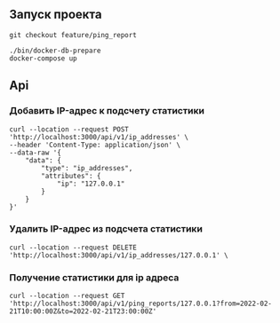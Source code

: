 ## Запуск проекта

```
git checkout feature/ping_report

./bin/docker-db-prepare
docker-compose up
```

## Api

### Добавить IP-адрес к подсчету статистики

```
curl --location --request POST 'http://localhost:3000/api/v1/ip_addresses' \
--header 'Content-Type: application/json' \
--data-raw '{
    "data": {
        "type": "ip_addresses",
        "attributes": {
            "ip": "127.0.0.1"
        }
    }
}'
```
### Удалить IP-адрес из подсчета статистики

```
curl --location --request DELETE 'http://localhost:3000/api/v1/ip_addresses/127.0.0.1' \
```

### Получение статистики для ip адреса
```
curl --location --request GET 'http://localhost:3000/api/v1/ping_reports/127.0.0.1?from=2022-02-21T10:00:00Z&to=2022-02-21T23:00:00Z'
```
